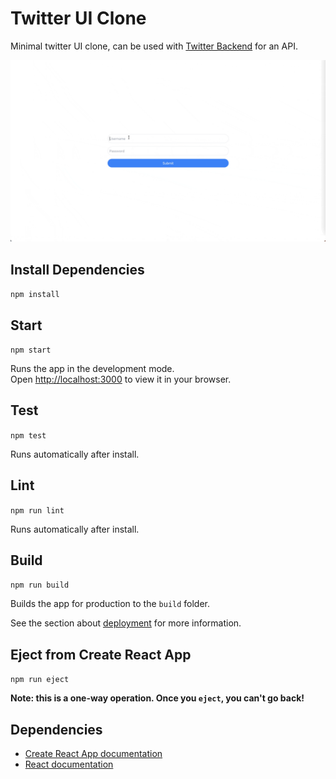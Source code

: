 # Twitter UI Clone

Minimal twitter UI clone, can be used with [Twitter Backend](https://github.com/andrew-surratt/twitter-clone-backend) for an API.

![Twitter Demo](https://github.com/andrew-surratt/twitter-clone-frontend/blob/master/docs/Twitter-Demo.gif)

## Install Dependencies

`npm install`

## Start

`npm start`

Runs the app in the development mode.\
Open [http://localhost:3000](http://localhost:3000) to view it in your browser.

## Test

`npm test`

Runs automatically after install.

## Lint

`npm run lint`

Runs automatically after install.

## Build

`npm run build`

Builds the app for production to the `build` folder.

See the section about [deployment](https://facebook.github.io/create-react-app/docs/deployment) for more information.

## Eject from Create React App

`npm run eject`

**Note: this is a one-way operation. Once you `eject`, you can't go back!**

## Dependencies

- [Create React App documentation](https://facebook.github.io/create-react-app/docs/getting-started)
- [React documentation](https://reactjs.org/)

